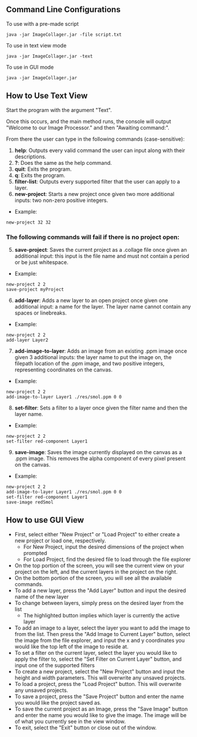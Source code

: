 ## Command Line Configurations
To use with a pre-made script

```
java -jar ImageCollager.jar -file script.txt
```

To use in text view mode
```
java -jar ImageCollager.jar -text
```

To use in GUI mode
```
java -jar ImageCollager.jar
```

## How to Use Text View

Start the program with the argument "Text".

Once this occurs, and the main method runs, the console will output
"Welcome to our Image Processor." and then "Awaiting command:".

From there the user can type in the following commands (case-sensitive):

1. **help**: Outputs every valid command the user can input along with their descriptions.
2. **?**: Does the same as the help command.
3. **quit**: Exits the program.
4. **q**: Exits the program.
3. **filter-list**: Outputs every supported filter that the user can apply to a layer.
4. **new-project**: Starts a new project once given two more additional inputs:
   two non-zero positive integers.
  * Example:
   ``` 
   new-project 32 32
   ```

### The following commands will fail if there is no project open:

5. **save-project**: Saves the current project as a .collage file once given an additional input:
   this input is the file name and must not contain a period or be just whitespace.
  * Example:
   ``` 
   new-project 2 2 
   save-project myProject
   ```
6. **add-layer**: Adds a new layer to an open project once given one additional input:
   a name for the layer. The layer name cannot contain any spaces or linebreaks.
  * Example:
   ``` 
   new-project 2 2 
   add-layer Layer2
   ```
7. **add-image-to-layer**: Adds an image from an existing .ppm image once given 3 additional inputs:
   the layer name to put the image on, the filepath location of the .ppm image, and two positive
   integers, representing coordinates on the canvas.
  * Example:
   ``` 
   new-project 2 2 
   add-image-to-layer Layer1 ./res/smol.ppm 0 0
   ```
8. **set-filter**: Sets a filter to a layer once given the filter name and then the layer name.
  * Example:
   ``` 
   new-project 2 2 
   set-filter red-component Layer1
   ```
9. **save-image**: Saves the image currently displayed on the canvas as a .ppm image. This removes
   the alpha component of every pixel present on the canvas.
  * Example:
   ``` 
   new-project 2 2 
   add-image-to-layer Layer1 ./res/smol.ppm 0 0
   set-filter red-component Layer1
   save-image redSmol
   ```




## How to use GUI View
* First, select either "New Project" or "Load Project" to either create a new project or load one, 
respectively.
  * For New Project, input the desired dimensions of the project when prompted
  * For Load Project, find the desired file to load through the file explorer
* On the top portion of the screen, you will see the current view on your project on the left, and 
the current layers in the project on the right.
* On the bottom portion of the screen, you will see all the available commands.
* To add a new layer, press the "Add Layer" button and input the desired name of the new layer
* To change between layers, simply press on the desired layer from the list
  * The highlighted button implies which layer is currently the active layer
* To add an image to a layer, select the layer you want to add the image to from the list. Then 
press the "Add Image to Current Layer" button, select the image from the file explorer, and input
the x and y coordinates you would like the top left of the image to reside at.
* To set a filter on the current layer, select the layer you would like to apply the filter to,
select the "Set Filter on Current Layer" button, and input one of the supported filters
* To create a new project, select the "New Project" button and input the height and width
parameters. This will overwrite any unsaved projects.
* To load a project, press the "Load Project" button. This will overwrite any unsaved projects.
* To save a project, press the "Save Project" button and enter the name you would like the project
saved as.
* To save the current project as an Image, press the "Save Image" button and enter the name you
would like to give the image. The image will be of what you currently see in the view window.
* To exit, select the "Exit" button or close out of the window. 
